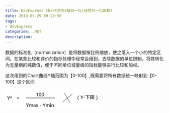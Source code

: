 ```yaml
---
title: DevExpress Chart空间Y轴归一化(线性归一化函数)
date: 2019-05-29 09:29:50
tags: 
- DevExpress
categories: .NET
description: 
---
```

数据的标准化（normalization）是将数据按比例缩放，使之落入一个小的特定区间。在某些比较和评价的指标处理中经常会用到，去除数据的单位限制，将其转化为无量纲的纯数值，便于不同单位或量级的指标能够进行比较和加权。

这次用到的Chart曲线Y轴范围为【0-100】,既需要将所有数据统一映射到【0-100】这个区间

![](Chart空间Y轴归一化-线性归一化函数/584421-20170328090752108-1601665130.png)
